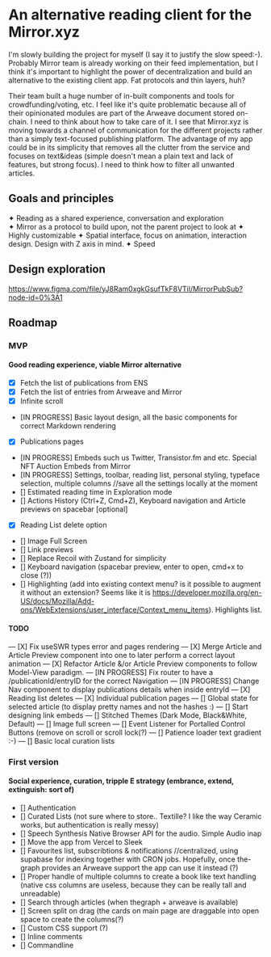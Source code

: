 # An alternative reading client for the Mirror.xyz

I'm slowly building the project for myself (I say it to justify the slow speed:-). Probably Mirror team is already working on their feed implementation, but I think it's important to highlight the power of decentralization and build an alternative to the existing client app. Fat protocols and thin layers, huh?

Their team built a huge number of in-built components and tools for crowdfunding/voting, etc. I feel like it's quite problematic because all of their opinionated modules are part of the Arweave document stored on-chain. I need to think about how to take care of it. I see that Mirror.xyz is moving towards a channel of communication for the different projects rather than a simply text-focused publishing platform. The advantage of my app could be in its simplicity that removes all the clutter from the service and focuses on text&ideas (simple doesn't mean a plain text and lack of features, but strong focus). I need to think how to filter all unwanted articles.

## Goals and principles

✦ Reading as a shared experience, conversation and exploration  
✦ Mirror as a protocol to build upon, not the
parent project to look at
✦ Highly customizable
✦ Spatial interface, focus on animation, interaction design. Design with Z axis in mind.
✦ Speed

## Design exploration

https://www.figma.com/file/yJ8Ram0xgkGsufTkF8VTil/MirrorPubSub?node-id=0%3A1

## Roadmap

### MVP

#### Good reading experience, viable Mirror alternative

- [x] Fetch the list of publications from ENS
- [x] Fetch the list of entries from Arweave and Mirror
- [x] Infinite scroll
- [IN PROGRESS] Basic layout design, all the basic components for correct Markdown rendering
- [x] Publications pages
- [IN PROGRESS] Embeds such us Twitter, Transistor.fm and etc. Special NFT Auction Embeds from Mirror
- [IN PROGRESS] Settings, toolbar, reading list, personal styling, typeface selection, multiple columns //save all the settings locally at the moment
- [] Estimated reading time in Exploration mode
- [] Actions History (Ctrl+Z, Cmd+Z), Keyboard navigation and Article previews on spacebar [optional]
- [x] Reading List delete option
- [] Image Full Screen
- [] Link previews
- [] Replace Recoil with Zustand for simplicity
- [] Keyboard navigation (spacebar preview, enter to open, cmd+x to close (?))
- [] Highlighting (add into existing context menu? is it possible to augment it without an extension? Seems like it is https://developer.mozilla.org/en-US/docs/Mozilla/Add-ons/WebExtensions/user_interface/Context_menu_items). Highlights list.

#### TODO

— [X] Fix useSWR types error and pages rendering
— [X] Merge Article and Article Preview component into one to later perform a correct layout animation
— [X] Refactor Article &/or Article Preview components to follow Model-View paradigm.
— [IN PROGRESS] Fix router to have a /publicationId/entryID for the correct Navigation
— [IN PROGRESS] Change Nav component to display publications details when inside entryId
— [X] Reading list deletes
— [X] Individual publication pages
— [] Global state for selected article (to display pretty names and not the hashes :)
— [] Start designing link embeds
— [] Stitched Themes (Dark Mode, Black&White, Default)
— [] Image full screen
— [] Event Listener for Portalled Control Buttons (remove on scroll or scroll lock(?)
— [] Patience loader text gradient :-)
— [] Basic local curation lists

### First version

#### Social experience, curation, tripple E strategy (embrance, extend, extinguish: sort of)

- [] Authentication
- [] Curated Lists (not sure where to store.. Textille? I like the way Ceramic works, but authentication is really messy)
- [] Speech Synthesis Native Browser API for the audio. Simple Audio inap
- [] Move the app from Vercel to Sleek
- [] Favourites list, subscribtions & notifications //centralized, using supabase for indexing together with CRON jobs. Hopefully, once the-graph provides an Arweave support the app can use it instead (?)
- [] Proper handle of multiple columns to create a book like text handling (native css columns are useless, because they can be really tall and unreadable)
- [] Search through articles (when thegraph + arweave is available)
- [] Screen split on drag (the cards on main page are draggable into open space to create the columns(?)
- [] Custom CSS support (?)
- [] Inline comments
- [] Commandline
